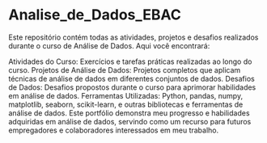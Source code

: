 # Analise_de_Dados_EBAC
Este repositório contém todas as atividades, projetos e desafios realizados durante o curso de Análise de Dados. Aqui você encontrará:

Atividades do Curso: Exercícios e tarefas práticas realizadas ao longo do curso.
Projetos de Análise de Dados: Projetos completos que aplicam técnicas de análise de dados em diferentes conjuntos de dados.
Desafios de Dados: Desafios propostos durante o curso para aprimorar habilidades em análise de dados.
Ferramentas Utilizadas: Python, pandas, numpy, matplotlib, seaborn, scikit-learn, e outras bibliotecas e ferramentas de análise de dados.
Este portfólio demonstra meu progresso e habilidades adquiridas em análise de dados, servindo como um recurso para futuros empregadores e colaboradores interessados em meu trabalho.
